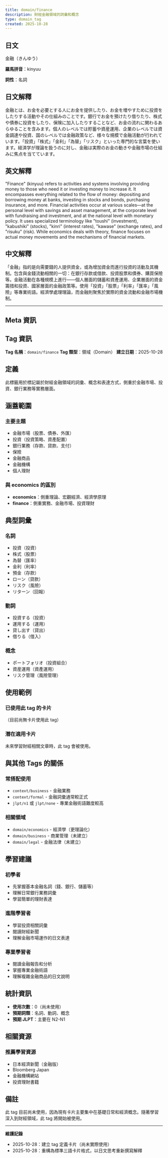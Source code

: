 ```yaml
---
title: domain/finance
description: 財經金融領域的詞彙和概念
type: domain_tag
created: 2025-10-28
---
```


## 日文
金融（きんゆう）

**羅馬拼音**：kinyuu

**詞性**：名詞

## 日文解釋
金融とは、お金を必要とする人にお金を提供したり、お金を増やすために投資をしたりする活動やその仕組みのことです。銀行でお金を預けたり借りたり、株式や債券に投資をしたり、保険に加入したりすることなど、お金の流れに関わるあらゆることを含みます。個人のレベルでは貯蓄や資産運用、企業のレベルでは資金調達や投資、国のレベルでは金融政策など、様々な規模で金融活動が行われています。「投資」「株式」「金利」「為替」「リスク」といった専門的な言葉を使います。経済学が理論を扱うのに対し、金融は実際のお金の動きや金融市場の仕組みに焦点を当てています。

## 英文解釋
"Finance" (kinyuu) refers to activities and systems involving providing money to those who need it or investing money to increase it. It encompasses everything related to the flow of money: depositing and borrowing money at banks, investing in stocks and bonds, purchasing insurance, and more. Financial activities occur at various scales—at the personal level with savings and asset management, at the corporate level with fundraising and investment, and at the national level with monetary policy. It uses specialized terminology like "toushi" (investment), "kabushiki" (stocks), "kinri" (interest rates), "kawase" (exchange rates), and "risuku" (risk). While economics deals with theory, finance focuses on actual money movements and the mechanisms of financial markets.

## 中文解釋
「金融」指的是向需要錢的人提供資金，或為增加資金而進行投資的活動及其機制。包含與金錢流動相關的一切：在銀行存款或借款、投資股票和債券、購買保險等。金融活動在各種規模上進行——個人層面的儲蓄和資產運用、企業層面的資金籌措和投資、國家層面的金融政策等。使用「投資」「股票」「利率」「匯率」「風險」等專業術語。經濟學處理理論，而金融則聚焦於實際的資金流動和金融市場機制。

---

## Meta 資訊

## Tag 資訊

**Tag 名稱**：`domain/finance`
**Tag 類型**：領域（Domain）
**建立日期**：2025-10-28

## 定義

此標籤用於標記屬於財經金融領域的詞彙、概念和表達方式，側重於金融市場、投資、銀行業務等實務層面。

## 涵蓋範圍

### 主要主題
- 金融市場（股票、債券、外匯）
- 投資（投資策略、資產配置）
- 銀行業務（存款、貸款、支付）
- 保險
- 金融商品
- 金融機構
- 個人理財

### 與 economics 的區別
- **economics**：側重理論、宏觀經濟、經濟學原理
- **finance**：側重實務、金融市場、投資理財

## 典型詞彙

### 名詞
- 投資（投資）
- 株式（股票）
- 為替（匯率）
- 金利（利率）
- 預金（存款）
- ローン（貸款）
- リスク（風險）
- リターン（回報）

### 動詞
- 投資する（投資）
- 運用する（運用）
- 貸し出す（貸出）
- 借りる（借入）

### 概念
- ポートフォリオ（投資組合）
- 資産運用（資產運用）
- リスク管理（風險管理）

## 使用範例

### 已使用此 tag 的卡片
（目前尚無卡片使用此 tag）

### 潛在適用卡片
未來學習財經相關文章時，此 tag 會被使用。

## 與其他 Tags 的關係

### 常搭配使用
- `context/business` - 金融業務
- `context/formal` - 金融詞彙通常較正式
- `jlpt/n1` 或 `jlpt/none` - 專業金融術語難度較高

### 相關領域
- `domain/economics` - 經濟學（更理論化）
- `domain/business` - 商業管理（未建立）
- `domain/legal` - 金融法律（未建立）

## 學習建議

### 初學者
- 先掌握基本金融名詞（錢、銀行、儲蓄等）
- 理解日常銀行業務詞彙
- 學習簡單的理財表達

### 進階學習者
- 學習投資相關詞彙
- 閱讀財經新聞
- 理解金融市場運作的日文表達

### 專業學習者
- 閱讀金融報告和分析
- 掌握專業金融術語
- 理解複雜金融商品的日文說明

## 統計資訊

- **使用次數**：0（尚未使用）
- **預期詞類**：名詞、動詞、概念
- **預期 JLPT**：主要在 N2-N1

## 相關資源

### 推薦學習資源
- 日本經濟新聞（金融版）
- Bloomberg Japan
- 金融機構網站
- 投資理財書籍

## 備註

此 tag 目前尚未使用，因為現有卡片主要集中在基礎日常和經濟概念。隨著學習深入到財經領域，此 tag 將開始被使用。

---

**維護記錄**
- 2025-10-28：建立 tag 定義卡片（尚未實際使用）
- 2025-10-28：重構為標準三語卡片格式，以日文思考重新撰寫解釋
